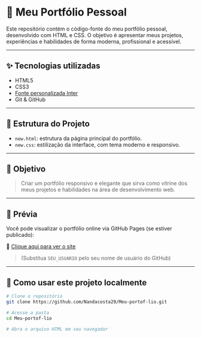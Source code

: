 # 💼 Meu Portfólio Pessoal

Este repositório contém o código-fonte do meu portfólio pessoal, desenvolvido com HTML e CSS. O objetivo é apresentar meus projetos, experiências e habilidades de forma moderna, profissional e acessível.

---

## ✨ Tecnologias utilizadas

- HTML5
- CSS3
- [Fonte personalizada Inter](https://fonts.google.com/specimen/Inter)
- Git & GitHub

---

## 📂 Estrutura do Projeto

- `new.html`: estrutura da página principal do portfólio.
- `new.css`: estilização da interface, com tema moderno e responsivo.

---

## 🎯 Objetivo

> Criar um portfólio responsivo e elegante que sirva como vitrine dos meus projetos e habilidades na área de desenvolvimento web.

---

## 📸 Prévia

Você pode visualizar o portfólio online via GitHub Pages (se estiver publicado):

🔗 [Clique aqui para ver o site](https://SEU_USUARIO.github.io/Meu-portof-lio)

> (Substitua `SEU_USUARIO` pelo seu nome de usuário do GitHub)

---

## 🚀 Como usar este projeto localmente

```bash
# Clone o repositório
git clone https://github.com/Nandacosta29/Meu-portof-lio.git

# Acesse a pasta
cd Meu-portof-lio

# Abra o arquivo HTML em seu navegador
